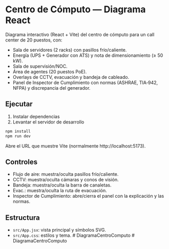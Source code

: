 # Centro de Cómputo — Diagrama React

Diagrama interactivo (React + Vite) del centro de cómputo para un call center de 20 puestos, con:

- Sala de servidores (2 racks) con pasillos frío/caliente.
- Energía (UPS + Generador con ATS) y nota de dimensionamiento (≥ 50 kW).
- Sala de supervisión/NOC.
- Área de agentes (20 puestos PoE).
- Overlays de CCTV, evacuación y bandeja de cableado.
- Panel de Inspector de Cumplimiento con normas (ASHRAE, TIA‑942, NFPA) y discrepancia del generador.

## Ejecutar

1. Instalar dependencias
2. Levantar el servidor de desarrollo

```powershell
npm install
npm run dev
```

Abre el URL que muestre Vite (normalmente http://localhost:5173).

## Controles

- Flujo de aire: muestra/oculta pasillos frío/caliente.
- CCTV: muestra/oculta cámaras y conos de visión.
- Bandeja: muestra/oculta la barra de canaletas.
- Evac.: muestra/oculta la ruta de evacuación.
- Inspector de Cumplimiento: abre/cierra el panel con la explicación y las normas.

## Estructura

- `src/App.jsx`: vista principal y símbolos SVG.
- `src/App.css`: estilos y tema.
#   D i a g r a m a C e n t r o C o m p u t o  
 #   D i a g r a m a C e n t r o C o m p u t o  
 